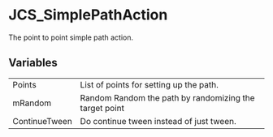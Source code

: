 # JCS_SimplePathAction

The point to point simple path action.

## Variables

<table>
<tr>
<td>Points</td>
<td>List of points for setting up the path.</td>
</tr>

<tr>
<td>mRandom</td>
<td>Random Random the path by randomizing the target point</td>
</tr>

<tr>
<td>ContinueTween</td>
<td>Do continue tween instead of just tween.</td>
</tr>
</table>

